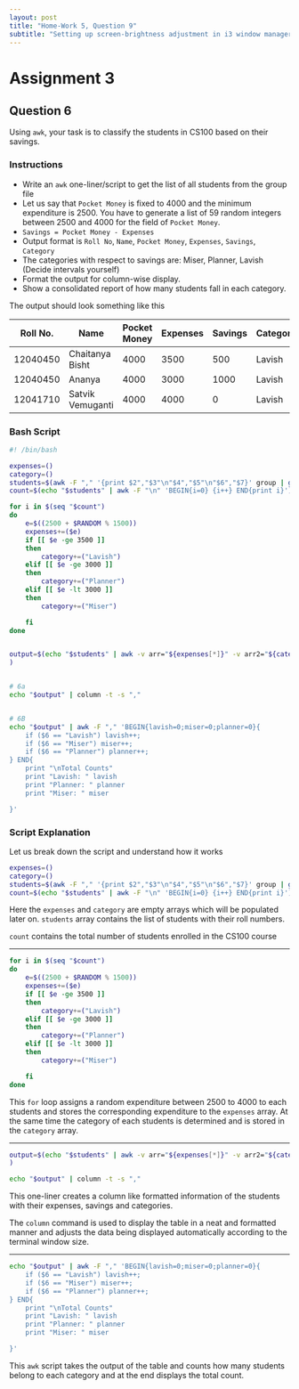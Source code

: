 ```yaml
---
layout: post
title: "Home-Work 5, Question 9"
subtitle: "Setting up screen-brightness adjustment in i3 window manager"
---
```

# Assignment 3

## Question 6
Using `awk`, your task is to classify the students in CS100 based on their savings.

### Instructions
- Write an `awk` one-liner/script to get the list of all students from the group file
- Let us say that `Pocket Money` is fixed to 4000 and the minimum expenditure is 2500. You have to generate a list of 59 random integers between 2500 and 4000 for the field of `Pocket Money`.
- `Savings = Pocket Money - Expenses`
- Output format is `Roll No`, `Name`, `Pocket Money`, `Expenses`, `Savings`, `Category`
- The categories with respect to savings are: Miser, Planner, Lavish (Decide intervals yourself)
- Format the output for column-wise display.
- Show a consolidated report of how many students fall in each category.

The output should look something like this

| Roll No. | Name             | Pocket Money | Expenses | Savings | Category |
|----------|------------------|--------------|----------|---------|----------|
| 12040450 | Chaitanya Bisht  | 4000         | 3500     | 500     | Lavish   |
| 12040450 | Ananya           | 4000         | 3000     | 1000    | Lavish   |
| 12041710 | Satvik Vemuganti | 4000         | 4000     | 0       | Lavish   |


### Bash Script

```bash
#! /bin/bash

expenses=()
category=()
students=$(awk -F "," '{print $2","$3"\n"$4","$5"\n"$6","$7}' group | grep -v "^,")
count=$(echo "$students" | awk -F "\n" 'BEGIN{i=0} {i++} END{print i}')

for i in $(seq "$count")
do
    e=$((2500 + $RANDOM % 1500))
    expenses+=($e)
    if [[ $e -ge 3500 ]]
    then
        category+=("Lavish")
    elif [[ $e -ge 3000 ]]
    then
        category+=("Planner")
    elif [[ $e -lt 3000 ]]
    then
        category+=("Miser")

    fi
done


output=$(echo "$students" | awk -v arr="${expenses[*]}" -v arr2="${category[*]}" -F "," 'BEGIN{i=1;split(arr,list," ");split(arr2,list2," ");print "Roll No.,Name,Pocket Money,Expenses,Savings,Category"} {printf "%d,%s,4000,%d,%d,%s\n",$2,$1,list[i],(4000-list[i]),list2[i];i++}'
)


# 6a
echo "$output" | column -t -s ","


# 6B
echo "$output" | awk -F "," 'BEGIN{lavish=0;miser=0;planner=0}{
    if ($6 == "Lavish") lavish++;
    if ($6 == "Miser") miser++;
    if ($6 == "Planner") planner++;
} END{
    print "\nTotal Counts"
    print "Lavish: " lavish
    print "Planner: " planner
    print "Miser: " miser

}'
```
### Script Explanation
Let us break down the script and understand how it works

```bash
expenses=()
category=()
students=$(awk -F "," '{print $2","$3"\n"$4","$5"\n"$6","$7}' group | grep -v "^,")
count=$(echo "$students" | awk -F "\n" 'BEGIN{i=0} {i++} END{print i}')
```
Here the `expenses` and `category` are empty arrays which will be populated later on. `students` array contains the list of students with their roll numbers.

`count` contains the total number of students enrolled in the CS100 course

---
```bash
for i in $(seq "$count")
do
    e=$((2500 + $RANDOM % 1500))
    expenses+=($e)
    if [[ $e -ge 3500 ]]
    then
        category+=("Lavish")
    elif [[ $e -ge 3000 ]]
    then
        category+=("Planner")
    elif [[ $e -lt 3000 ]]
    then
        category+=("Miser")

    fi
done
```

This `for` loop assigns a random expenditure between 2500 to 4000 to each students and stores the corresponding expenditure to the `expenses` array. At the same time the category of each students is determined and is stored in the `category` array.

---

```bash
output=$(echo "$students" | awk -v arr="${expenses[*]}" -v arr2="${category[*]}" -F "," 'BEGIN{i=1;split(arr,list," ");split(arr2,list2," ");print "Roll No.,Name,Pocket Money,Expenses,Savings,Category"} {printf "%d,%s,4000,%d,%d,%s\n",$2,$1,list[i],(4000-list[i]),list2[i];i++}'
)

echo "$output" | column -t -s ","
```

This one-liner creates a column like formatted information of the students with their expenses, savings and categories.

The `column`  command is used to display the table in a neat and formatted manner and adjusts the data being displayed automatically according to the terminal window size.

---
```bash
echo "$output" | awk -F "," 'BEGIN{lavish=0;miser=0;planner=0}{
    if ($6 == "Lavish") lavish++;
    if ($6 == "Miser") miser++;
    if ($6 == "Planner") planner++;
} END{
    print "\nTotal Counts"
    print "Lavish: " lavish
    print "Planner: " planner
    print "Miser: " miser

}'
```

This `awk` script takes the output of the table and counts how many students belong to each category and at the end displays the total count.

